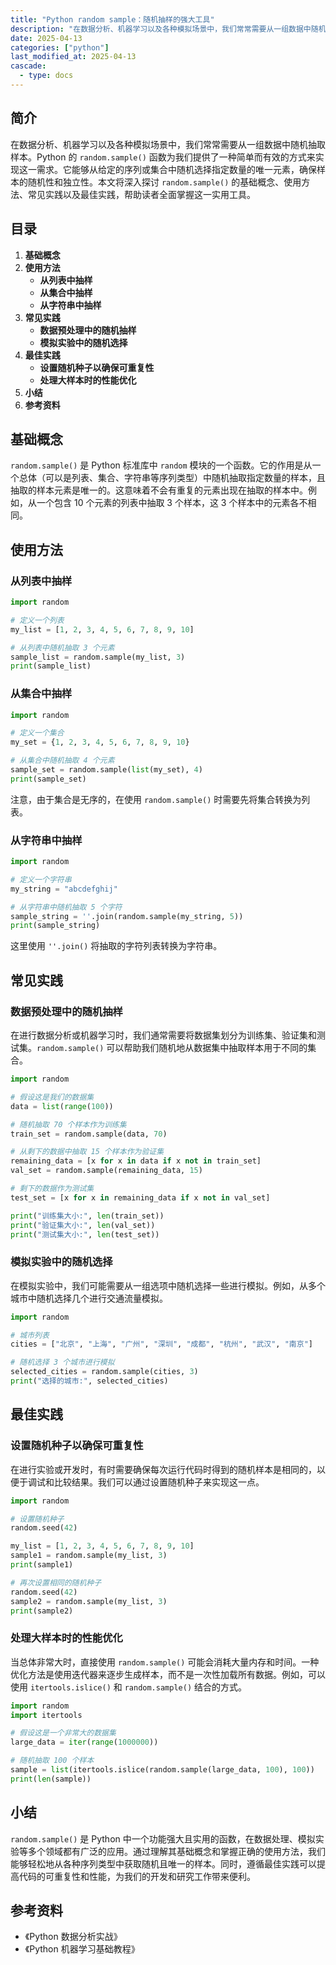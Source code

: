 ```yaml
---
title: "Python random sample：随机抽样的强大工具"
description: "在数据分析、机器学习以及各种模拟场景中，我们常常需要从一组数据中随机抽取样本。Python 的 `random.sample()` 函数为我们提供了一种简单而有效的方式来实现这一需求。它能够从给定的序列或集合中随机选择指定数量的唯一元素，确保样本的随机性和独立性。本文将深入探讨 `random.sample()` 的基础概念、使用方法、常见实践以及最佳实践，帮助读者全面掌握这一实用工具。"
date: 2025-04-13
categories: ["python"]
last_modified_at: 2025-04-13
cascade:
  - type: docs
---
```



## 简介
在数据分析、机器学习以及各种模拟场景中，我们常常需要从一组数据中随机抽取样本。Python 的 `random.sample()` 函数为我们提供了一种简单而有效的方式来实现这一需求。它能够从给定的序列或集合中随机选择指定数量的唯一元素，确保样本的随机性和独立性。本文将深入探讨 `random.sample()` 的基础概念、使用方法、常见实践以及最佳实践，帮助读者全面掌握这一实用工具。

<!-- more -->
## 目录
1. **基础概念**
2. **使用方法**
    - **从列表中抽样**
    - **从集合中抽样**
    - **从字符串中抽样**
3. **常见实践**
    - **数据预处理中的随机抽样**
    - **模拟实验中的随机选择**
4. **最佳实践**
    - **设置随机种子以确保可重复性**
    - **处理大样本时的性能优化**
5. **小结**
6. **参考资料**

## 基础概念
`random.sample()` 是 Python 标准库中 `random` 模块的一个函数。它的作用是从一个总体（可以是列表、集合、字符串等序列类型）中随机抽取指定数量的样本，且抽取的样本元素是唯一的。这意味着不会有重复的元素出现在抽取的样本中。例如，从一个包含 10 个元素的列表中抽取 3 个样本，这 3 个样本中的元素各不相同。

## 使用方法
### 从列表中抽样
```python
import random

# 定义一个列表
my_list = [1, 2, 3, 4, 5, 6, 7, 8, 9, 10]

# 从列表中随机抽取 3 个元素
sample_list = random.sample(my_list, 3)
print(sample_list)
```
### 从集合中抽样
```python
import random

# 定义一个集合
my_set = {1, 2, 3, 4, 5, 6, 7, 8, 9, 10}

# 从集合中随机抽取 4 个元素
sample_set = random.sample(list(my_set), 4)
print(sample_set)
```
注意，由于集合是无序的，在使用 `random.sample()` 时需要先将集合转换为列表。

### 从字符串中抽样
```python
import random

# 定义一个字符串
my_string = "abcdefghij"

# 从字符串中随机抽取 5 个字符
sample_string = ''.join(random.sample(my_string, 5))
print(sample_string)
```
这里使用 `''.join()` 将抽取的字符列表转换为字符串。

## 常见实践
### 数据预处理中的随机抽样
在进行数据分析或机器学习时，我们通常需要将数据集划分为训练集、验证集和测试集。`random.sample()` 可以帮助我们随机地从数据集中抽取样本用于不同的集合。
```python
import random

# 假设这是我们的数据集
data = list(range(100))

# 随机抽取 70 个样本作为训练集
train_set = random.sample(data, 70)

# 从剩下的数据中抽取 15 个样本作为验证集
remaining_data = [x for x in data if x not in train_set]
val_set = random.sample(remaining_data, 15)

# 剩下的数据作为测试集
test_set = [x for x in remaining_data if x not in val_set]

print("训练集大小:", len(train_set))
print("验证集大小:", len(val_set))
print("测试集大小:", len(test_set))
```
### 模拟实验中的随机选择
在模拟实验中，我们可能需要从一组选项中随机选择一些进行模拟。例如，从多个城市中随机选择几个进行交通流量模拟。
```python
import random

# 城市列表
cities = ["北京", "上海", "广州", "深圳", "成都", "杭州", "武汉", "南京"]

# 随机选择 3 个城市进行模拟
selected_cities = random.sample(cities, 3)
print("选择的城市:", selected_cities)
```

## 最佳实践
### 设置随机种子以确保可重复性
在进行实验或开发时，有时需要确保每次运行代码时得到的随机样本是相同的，以便于调试和比较结果。我们可以通过设置随机种子来实现这一点。
```python
import random

# 设置随机种子
random.seed(42)

my_list = [1, 2, 3, 4, 5, 6, 7, 8, 9, 10]
sample1 = random.sample(my_list, 3)
print(sample1)

# 再次设置相同的随机种子
random.seed(42)
sample2 = random.sample(my_list, 3)
print(sample2)
```
### 处理大样本时的性能优化
当总体非常大时，直接使用 `random.sample()` 可能会消耗大量内存和时间。一种优化方法是使用迭代器来逐步生成样本，而不是一次性加载所有数据。例如，可以使用 `itertools.islice()` 和 `random.sample()` 结合的方式。
```python
import random
import itertools

# 假设这是一个非常大的数据集
large_data = iter(range(1000000))

# 随机抽取 100 个样本
sample = list(itertools.islice(random.sample(large_data, 100), 100))
print(len(sample))
```

## 小结
`random.sample()` 是 Python 中一个功能强大且实用的函数，在数据处理、模拟实验等多个领域都有广泛的应用。通过理解其基础概念和掌握正确的使用方法，我们能够轻松地从各种序列类型中获取随机且唯一的样本。同时，遵循最佳实践可以提高代码的可重复性和性能，为我们的开发和研究工作带来便利。

## 参考资料
- 《Python 数据分析实战》
- 《Python 机器学习基础教程》